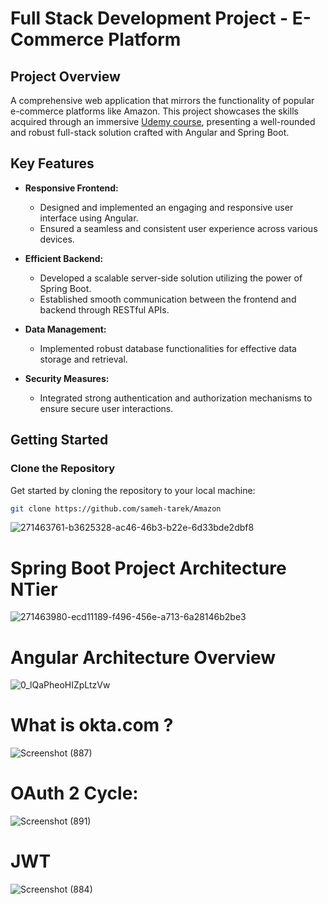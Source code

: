 # Full Stack Development Project - E-Commerce Platform

## Project Overview
A comprehensive web application that mirrors the functionality of popular e-commerce platforms like Amazon. This project showcases the skills acquired through an immersive [Udemy course](https://www.udemy.com/course/full-stack-angular-spring-boot-tutorial/?referralCode=2264F90C65A86316BB6B), presenting a well-rounded and robust full-stack solution crafted with Angular and Spring Boot.

## Key Features

- **Responsive Frontend:**
  - Designed and implemented an engaging and responsive user interface using Angular.
  - Ensured a seamless and consistent user experience across various devices.

- **Efficient Backend:**
  - Developed a scalable server-side solution utilizing the power of Spring Boot.
  - Established smooth communication between the frontend and backend through RESTful APIs.

- **Data Management:**
  - Implemented robust database functionalities for effective data storage and retrieval.

- **Security Measures:**
  - Integrated strong authentication and authorization mechanisms to ensure secure user interactions.

## Getting Started

### Clone the Repository

Get started by cloning the repository to your local machine:

```bash
git clone https://github.com/sameh-tarek/Amazon
```

![271463761-b3625328-ac46-46b3-b22e-6d33bde2dbf8](https://github.com/Sameh1Tarek/Amazon/assets/108232157/fc14ec46-e8ba-474e-8907-779dba52bd4d)

# Spring Boot Project Architecture NTier
![271463980-ecd11189-f496-456e-a713-6a28146b2be3](https://github.com/Sameh1Tarek/Amazon/assets/108232157/9086f20f-46a6-4d51-8a8b-99edeedea5f9)

# Angular Architecture Overview
![0_lQaPheoHIZpLtzVw](https://github.com/Sameh1Tarek/Amazon/assets/108232157/5e69b577-2369-4455-94c2-5b6737094639)

# What is okta.com ? 
![Screenshot (887)](https://github.com/sameh-tarek/Amazon/assets/108232157/6b0be459-6ff8-469c-89ee-caacd6f63afb)

# OAuth 2 Cycle: 
![Screenshot (891)](https://github.com/sameh-tarek/Amazon/assets/108232157/36e0cdac-5426-45dc-b581-491883f8d6e3)

# JWT 
![Screenshot (884)](https://github.com/sameh-tarek/Amazon/assets/108232157/8be2490a-6e1f-41f6-9f70-8db0a6047520)

